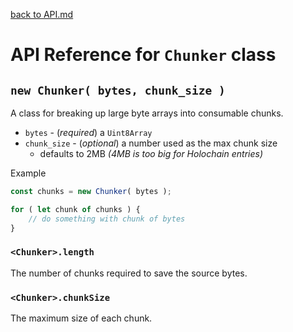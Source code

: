 [back to API.md](./API.md)


# API Reference for `Chunker` class

## `new Chunker( bytes, chunk_size )`
A class for breaking up large byte arrays into consumable chunks.

- `bytes` - (*required*) a `Uint8Array`
- `chunk_size` - (*optional*) a number used as the max chunk size
  - defaults to 2MB *(4MB is too big for Holochain entries)*

Example
```javascript
const chunks = new Chunker( bytes );

for ( let chunk of chunks ) {
    // do something with chunk of bytes
}
```

### `<Chunker>.length`
The number of chunks required to save the source bytes.

### `<Chunker>.chunkSize`
The maximum size of each chunk.
